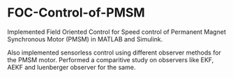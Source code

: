 # FOC-Control-of-PMSM

Implemented Field Oriented Control for Speed control of Permanent Magnet Synchronous Motor (PMSM) in MATLAB and Simulink. 

Also implemented sensorless control using different observer methods for the PMSM motor. Performed a comparitive study on observers like EKF, AEKF and luenberger observer for the same.
